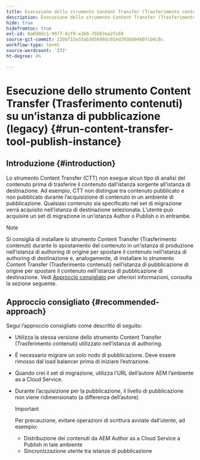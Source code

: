 ```yaml
---
title: Esecuzione dello strumento Content Transfer (Trasferimento contenuti) su un’istanza di pubblicazione (legacy)
description: Esecuzione dello strumento Content Transfer (Trasferimento contenuti) su un’istanza di pubblicazione
hide: true
hidefromtoc: true
exl-id: 0a699dc1-9977-4cf9-a1b0-7b503ea2fc69
source-git-commit: 22bbf15e33ab3d5608dc01ed293bb04b07cb6c8c
workflow-type: tm+mt
source-wordcount: '272'
ht-degree: 4%

---
```


# Esecuzione dello strumento Content Transfer (Trasferimento contenuti) su un’istanza di pubblicazione (legacy) {#run-content-transfer-tool-publish-instance}

## Introduzione {#introduction}

Lo strumento Content Transfer (CTT) non esegue alcun tipo di analisi del contenuto prima di trasferire il contenuto dall’istanza sorgente all’istanza di destinazione. Ad esempio, CTT non distingue tra contenuto pubblicato e non pubblicato durante l’acquisizione di contenuto in un ambiente di pubblicazione. Qualsiasi contenuto sia specificato nel set di migrazione verrà acquisito nell’istanza di destinazione selezionata. L’utente può acquisire un set di migrazione in un’istanza Author o Publish o in entrambe.

>[!NOTE]
>Si consiglia di installare lo strumento Content Transfer (Trasferimento contenuti) durante lo spostamento del contenuto in un’istanza di produzione nell’istanza di authoring di origine per spostare il contenuto nell’istanza di authoring di destinazione e, analogamente, di installare lo strumento Content Transfer (Trasferimento contenuti) nell’istanza di pubblicazione di origine per spostare il contenuto nell’istanza di pubblicazione di destinazione. Vedi [Approccio consigliato](#recommended-approach) per ulteriori informazioni, consulta la sezione seguente.

## Approccio consigliato {#recommended-approach}

Segui l’approccio consigliato come descritto di seguito:

* Utilizza la stessa versione dello strumento Content Transfer (Trasferimento contenuti) utilizzato nell’istanza di authoring.

* È necessario migrare un solo nodo di pubblicazione. Deve essere rimosso dal load balancer prima di iniziare l’estrazione.

* Quando crei il set di migrazione, utilizza l’URL dell’autore AEM l’ambiente as a Cloud Service.

* Durante l’acquisizione per la pubblicazione, il livello di pubblicazione non viene ridimensionato (a differenza dell’autore).

   >[!IMPORTANT]
   >Per precauzione, evitare operazioni di scrittura avviate dall’utente, ad esempio:
   > * Distribuzione dei contenuti da AEM Author as a Cloud Service a Publish in tale ambiente
   > * Sincronizzazione utente tra istanze di pubblicazione

